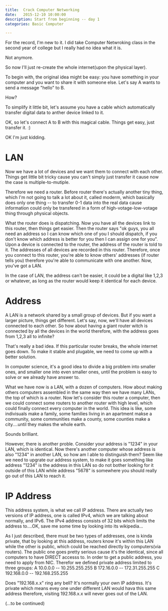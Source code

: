 ```yaml
---
title:  Crack Computer Networking
date:   2015-12-10 10:00:00
description: Start from beginning -- day 1
categories: Basic Computer

---
```

For the record, I'm new to it. I did take Computer Netwroking class in the second year of college but I really had no idea what it is.

Not anymore.

So now I'll just re-create the whole internet(upon the  physical layer).

To begin with, the original idea might be easy: you have something in your computer and you want to share it with someone else. Let's say A wants to send a message "hello" to B.

How?

To simplify it little bit, let's assume you have a cable which automatically transfer digital data to anther device linked to it.

OK, so let's connect A to B with this magical cable. Things get easy, just transfer it. :)

OK I'm just kidding.

# LAN
Now we have a lot of devices and we want them to connect with each other. Things get little bit tricky cause you can't simply just transfer it cause now the case is multiple-to-mutiple. 

Therefore we need a router. Before router there's actually another tiny thing, which I'm not going to talk a lot about it, called moderm, which basically does only one thing --  to transfer 0-1 data into the real data cause information could only be transfered in a form of high-votage-low-votage thing through physical objects. 

What the router does is dispatching. Now you have all the devices link to this router, then things get easier. Then the router says "ok guys, you all need an address so I can know which one of you I should dispatch, if you don't know which address is better for you then I can assign one for you". Upon a device is connected to the router, the address of the router is told to it. The addresses of all devices are recorded in this router. Therefore, once you connect to this router, you're able to know others' addresses (if router tells you) therefore you're able to communicate with one another. Now, you've got a LAN.

In the case of LAN, the address can't be easier, it could be a digital like 1,2,3 or whatever, as long as the router would keep it identical for each device. 

# Address
A LAN is a network shared by a small group of devices. But if you want a larger picture, things get different. Let's say, now, we'll have all devices connected to each other. So how about having a giant router witch is connected by all the devices in the world therefore, with the address goes from 1,2,3 all to infinite?

That's really a bad idea. If this particular router breaks, the whole internet goes down. To make it stable and plugable, we need to come up with a better solution.

In computer science, it's a good idea to divide a big problem into smaller ones, and smaller one into even smaller ones, until the problem is easy to solve or we already have answer to.

What we have now is a LAN, with a dozen of computers. How about making others computers assembled in the same way then we have many LANs, the top of which is a router. Now let's consider this router a computer, then we could connect some routers to another router with high level, which could finally connect every computer in the world. This idea is like, some indivisuals make a family, some families living in an apartment makse a community, some communities make a county, some counties make a city....until they makes the whole earth. 

Sounds brilliant. 

However, there is another proble. Consider your address is "1234" in your LAN, which is identical. Now there's another computer whose address is also "1234" in another LAN, so how am I able to distinguish them? Seem like we need to upgrate our address system, to make it goes something like address "1234" is the address in this LAN so do not bother looking for it outside of this LAN while address "5678" is somewhere you should really go out of this LAN to reach it. 

# IP Address
This address system, is what we call IP address. There are actually two versions of IP address, one is called IPv4, which we are talking about normally, and IPv6. The IPv4 address consists of 32 bits which limits the address to....OK, save me some time by looking into its wikipedia... 

As I just described, there must be two types of addresses, one is kinda private, that by looking at this address, routers know it's within this LAN while the other is public, which could be reached directly by computers(via routers). The public one goes pretty serious cause it's the identical, since all computers to have DIRECT accesss to. In order to get a public address, you need to apply from NIC. Therefor we defined private address limited to three groups:
A 10.0.0.0 -- 10.255.255.255
B 172.16.0.0 -- 172.31.255.255
C 192.168.0.0 -- 192.168.255.255

Does "192.168.x.x" ring any bell? It's normally your own IP address. It's private which means evey one under different LAN would hava this same address therefore, visiting 192.168.x.x will never goes out of the LAN. 

(...to be continued) 
